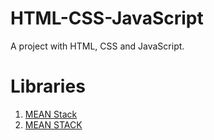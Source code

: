 # HTML-CSS-JavaScript
A project with HTML, CSS and JavaScript.
# Libraries
1. <a href="http://meanjs.org/" target="_blank" title=" MongoDB, Express, AngularJS, and Node.js">MEAN Stack</a> 
2. <a href="http://github.com/meanjs/mean" target="_blank" title=" MEAN Stack">MEAN STACK</a> 
